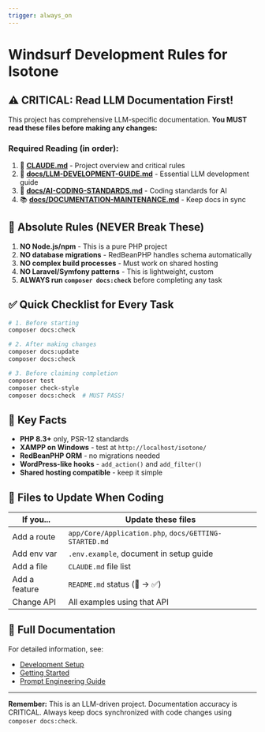 ```yaml
---
trigger: always_on
---
```


# Windsurf Development Rules for Isotone

## ⚠️ CRITICAL: Read LLM Documentation First!

This project has comprehensive LLM-specific documentation. **You MUST read these files before making any changes:**

### Required Reading (in order):
1. 📖 **[CLAUDE.md](CLAUDE.md)** - Project overview and critical rules
2. 🤖 **[docs/LLM-DEVELOPMENT-GUIDE.md](docs/LLM-DEVELOPMENT-GUIDE.md)** - Essential LLM development guide  
3. 📏 **[docs/AI-CODING-STANDARDS.md](docs/AI-CODING-STANDARDS.md)** - Coding standards for AI
4. 📚 **[docs/DOCUMENTATION-MAINTENANCE.md](docs/DOCUMENTATION-MAINTENANCE.md)** - Keep docs in sync

## 🚫 Absolute Rules (NEVER Break These)

1. **NO Node.js/npm** - This is a pure PHP project
2. **NO database migrations** - RedBeanPHP handles schema automatically
3. **NO complex build processes** - Must work on shared hosting
4. **NO Laravel/Symfony patterns** - This is lightweight, custom
5. **ALWAYS run `composer docs:check`** before completing any task

## ✅ Quick Checklist for Every Task

```bash
# 1. Before starting
composer docs:check

# 2. After making changes
composer docs:update
composer docs:check

# 3. Before claiming completion
composer test
composer check-style
composer docs:check  # MUST PASS!
```

## 🎯 Key Facts

- **PHP 8.3+** only, PSR-12 standards
- **XAMPP on Windows** - test at `http://localhost/isotone/`
- **RedBeanPHP ORM** - no migrations needed
- **WordPress-like hooks** - `add_action()` and `add_filter()`
- **Shared hosting compatible** - keep it simple

## 📁 Files to Update When Coding

| If you... | Update these files |
|-----------|-------------------|
| Add a route | `app/Core/Application.php`, `docs/GETTING-STARTED.md` |
| Add env var | `.env.example`, document in setup guide |
| Add a file | `CLAUDE.md` file list |
| Add a feature | `README.md` status (🚧 → ✅) |
| Change API | All examples using that API |

## 🔗 Full Documentation

For detailed information, see:
- [Development Setup](docs/DEVELOPMENT-SETUP.md)
- [Getting Started](docs/GETTING-STARTED.md)  
- [Prompt Engineering Guide](docs/PROMPT-ENGINEERING-GUIDE.md)

---

**Remember:** This is an LLM-driven project. Documentation accuracy is CRITICAL. Always keep docs synchronized with code changes using `composer docs:check`.
